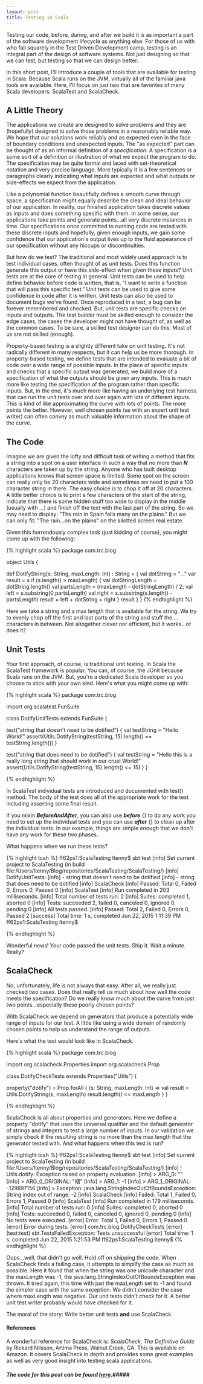 ```yaml
---
layout: post
title: Testing in Scala
---
```


Testing our code, before, during, and after we build it is as important a part of the software development lifecycle as anything else.  For those of us with who fall squarely in the Test Driven Development camp, testing is an integral part of the design of software systems. Not just designing so that we can test, but testing so that we can design better.

In this short post, I'll introduce a couple of tools that are available for testing in Scala.  Because Scala runs on the JVM, virtually all of the familiar java tools are available.  Here, I'll focus on just two that are favorites of many Scala developers: ScalaTest and ScalaCheck.

## A Little Theory ##
The applications we create are designed to solve problems and they are (hopefully) designed to solve those problems in a reasonably reliable way.  We hope that our solutions work reliably and as expected even in the face of boundary conditions and unexpected inputs.  The "as expected" part can be thought of as an informal definition of a *specification*.  A specification is a some sort of a definition or illustration of what we expect the program to do.  The specification may be quite formal and laced with set-theoretical notation and very precise language.  More typically it is a few sentences or paragraphs clearly indicating what inputs are expected and what outputs or side-effects we expect from the application.

Like a polynomial function beautifully defines a smooth curve through space, a specification might equally describe the clean and ideal behavior of our application.  In reality, our finished application takes discrete values as inputs and does something specific with them.  In some sense, our applications take points and generate points...all very discrete instances in time.  Our specifications once committed to running code are tested with these discrete inputs and hopefully, given enough inputs, we gain some confidence that our application's output lives up to the fluid appearance of our specification without any hiccups or discontinuities.

But how do we test?  The traditional and most widely used approach is to test individual cases, often thought of as unit tests.  Does this function generate this output or have this side-effect when given these inputs?  Unit tests are at the core of testing in general.  Unit tests can be used to help define behavior before code is written, that is, "I want to write a function that will pass this specific test." Unit tests can be used to give some confidence in code after it is written. Unit tests can also be used to document bugs we've found. Once reproduced in a test, a bug can be forever remembered and checked.  But, unit tests are specific checks on inputs and outputs.  The test builder must be skilled enough to consider the edge cases, the cases the developer might not have thought of, as well as the common cases. To be sure, a skilled test designer can do this.  Most of us are not skilled (enough).  

Property-based testing is a slightly different take on unit testing.  It's not radically different in many respects, but it can help us be more thorough. In property-based testing, we define tests that are intended to evaluate a bit of code over a wide range of possible inputs.  In the place of specific inputs and checks that a specific output was generated, we build more of a specification of what the outputs should be given any inputs.  This is much more like testing the specification of the program rather than specific inputs.  But, in the end, it's much more like having an underlying test harness that can run the unit tests over and over again with lots of different inputs. This is kind of like approximating the curve with lots of points. The more points the better. However, well chosen points (as with an expert unit test writer) can often convey as much valuable information about the shape of the curve.

## The Code ##
Imagine we are given the lofty and difficult task of writing a method that fits a string into a spot on a user interface in such a way that no more than _**N**_ characters are taken up by the string.  Anyone who has built desktop applications knows that screen space is limited. Some spot on the screen can really only be 20 characters wide and sometimes we need to put a 100 character string in there.  The easy choice is to chop it off at 20 characters.  A little better choice is to print a few characters of the start of the string, indicate that there is some hidden stuff too wide to display in the middle (usually with ...) and finish off the text with the last part of the string.  So we may need to display: "The rain in Spain falls many on the plains."  But we can only fit: "The rain...on the plains" on the allotted screen real estate.  

Given this horrendously complex task (just kidding of course), you might come up with the following:

{% highlight scala %}
package com.trc.blog

object Utils {

  def DotifyString(s: String, maxLength: Int) : String = {
    val dotString = "..."
    var result = s
    if (s.length() > maxLength) {
      val dotStringLength = dotString.length()
      val partsLength = (maxLength - dotStringLength) / 2;
      val left = s.substring(0,partsLength)
      val right = s.substring(s.length() - partsLength)
      result = left + dotString + right
    }
    result
  }
}
{% endhighlight %}
 
Here we take a string and a max length that is available for the string.  We try to evenly chop off the first and last parts of the string and stuff the ... characters in between.  Not altogether clever nor efficient, but it works...or does it?

## Unit Tests ##

Your first approach, of course, is traditional unit testing. In Scala the ScalaTest framework is popular.  You can, of course, the JUnit because Scala runs on the JVM.  But, you're a dedicated Scala developer so you choose to stick with your own kind.  Here's what you might come up with:

{% highlight scala %}
package com.trc.blog

import org.scalatest.FunSuite

class DotifyUnitTests extends FunSuite {

  test("string that doesn't need to be dotified") {
    val testString = "Hello World!"
    assert(Utils.DotifyString(testString, 15).length() == testString.length())
  }

  test("string that does need to be dotified") {
    val testString = "Hello this is a really long string that should work in our cruel World!"
    assert(Utils.DotifyString(testString, 15).length() <= 15)
  }
}

{% endhighlight %}

In ScalaTest individual tests are introduced and documented with test() method. The body of the test does all of the appropriate work for the test including asserting some final result.

If you mixin _**BeforeAndAfter**_, you can also use _**before**_ {} to do any work you need to set up the individual tests and you can use _**after**_ {} to clean up after the individual tests.  In our example, things are simple enough that we don't have any work for these two phases.

What happens when we run these tests?  

{% highlight tcsh %}
ff62ps1:ScalaTesting ltenny$ sbt test
[info] Set current project to ScalaTesting (in build file:/Users/ltenny/Blog/repositories/ScalaTesting/ScalaTesting/)
[info] DotifyUnitTests:
[info] - string that doesn't need to be dotified
[info] - string that does need to be dotified
[info] ScalaCheck
[info] Passed: Total 0, Failed 0, Errors 0, Passed 0
[info] ScalaTest
[info] Run completed in 203 milliseconds.
[info] Total number of tests run: 2
[info] Suites: completed 1, aborted 0
[info] Tests: succeeded 2, failed 0, canceled 0, ignored 0, pending 0
[info] All tests passed.
[info] Passed: Total 2, Failed 0, Errors 0, Passed 2
[success] Total time: 1 s, completed Jun 22, 2015 1:11:39 PM
ff62ps1:ScalaTesting ltenny$ 

{% endhighlight %}

Wonderful news! Your code passed the unit tests. Ship it. Wait a minute. Really? 

## ScalaCheck ##

No, unfortunately, life is not always that easy. After all, we really just checked two cases.  Does that really tell us much about how well the code meets the specification?  Do we really know much about the curve from just two points...especially these poorly chosen points?

With ScalaCheck we depend on generators that produce a potentially wide range of inputs for our test.  A little like using a wide domain of randomly chosen points to help us understand the range of outputs.  

Here's what the test would look like in ScalaCheck.

{% highlight scala %}
package com.trc.blog

import org.scalacheck.Properties
import org.scalacheck.Prop

class DotifyCheckTests extends Properties("Utils") {

  property("dotify") = Prop.forAll { (s: String, maxLength: Int) =>
    val result = Utils.DotifyString(s, maxLength)
    result.length() <= maxLength
  }
}

{% endhighlight %}

ScalaCheck is all about properties and generators. Here we define a property "dotify" that uses the universal qualifier and the default generator of strings and integers to test a large number of inputs.  In our validation we simply check if the resulting string is no more than the max length that the generator tested with.  And what happens when this test is run?

{% highlight tcsh %}
ff62ps1:ScalaTesting ltenny$ sbt test
[info] Set current project to ScalaTesting (in build file:/Users/ltenny/Blog/repositories/ScalaTesting/ScalaTesting/)
[info] ! Utils.dotify: Exception raised on property evaluation.
[info] > ARG_0: ""
[info] > ARG_0_ORIGINAL: "裀"
[info] > ARG_1: -1
[info] > ARG_1_ORIGINAL: -129897156
[info] > Exception: java.lang.StringIndexOutOfBoundsException: String index out of range: -2
[info] ScalaCheck
[info] Failed: Total 1, Failed 0, Errors 1, Passed 0
[info] ScalaTest
[info] Run completed in 179 milliseconds.
[info] Total number of tests run: 0
[info] Suites: completed 0, aborted 0
[info] Tests: succeeded 0, failed 0, canceled 0, ignored 0, pending 0
[info] No tests were executed.
[error] Error: Total 1, Failed 0, Errors 1, Passed 0
[error] Error during tests:
[error]         com.trc.blog.DotifyCheckTests
[error] (test:test) sbt.TestsFailedException: Tests unsuccessful
[error] Total time: 1 s, completed Jun 22, 2015 1:21:53 PM
ff62ps1:ScalaTesting ltenny$ 
{% endhighlight %}

Oops...well, that didn't go well.  Hold off on shipping the code.  When ScalaCheck finds a failing case, it attempts to simplify the case as much as possible. Here it found that when the string was one unicode character and the maxLength was -1, the java.lang.StringIndexOutOfBoundsException was thrown.  It tried again, this time with just the maxLength set to -1 and found the simpler case with the same exception.  We didn't consider the case where maxLength was negative.  Our unit tests didn't check for it.  A better unit test writer probably would have checked for it.

The moral of the story: Write better unit tests **and** use ScalaCheck.

#### References ####
A wonderful reference for ScalaCheck is: _ScalaCheck, The Definitive Guide_ by Rickard Nilsson, Artima Press, Walnut Creek, CA.  This is available on Amazon. It covers ScalaCheck in depth and provides some great examples as well as very good insight into testing scala applications.

##### The code for this post can be found <a href="https://github.com/ltenny/ScalaTesting">here</a>.#####




 